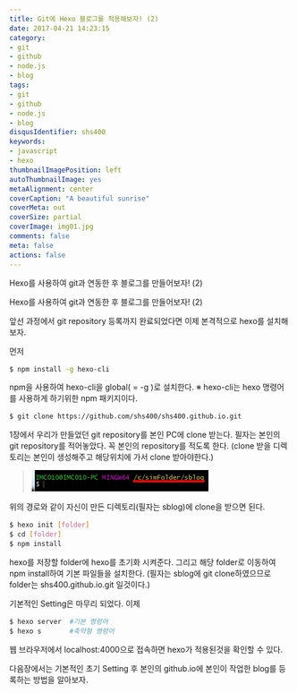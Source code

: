 ```yaml
---
title: Git에 Hexo 블로그를 적용해보자! (2)
date: 2017-04-21 14:23:15
category:
- git
- github
- node.js
- blog
tags:
- git
- github
- node.js
- blog
disqusIdentifier: shs400
keywords:
- javascript
- hexo
thumbnailImagePosition: left
autoThumbnailImage: yes
metaAlignment: center
coverCaption: "A beautiful sunrise"
coverMeta: out
coverSize: partial
coverImage: img01.jpg
comments: false
meta: false
actions: false
---
```

Hexo를 사용하여 git과 연동한 후 블로그를 만들어보자! (2)
<!-- excerpt -->

Hexo를 사용하여 git과 연동한 후 블로그를 만들어보자! (2)

앞선 과정에서 git repository 등록까지 완료되었다면
이제 본격적으로 hexo를 설치해보자.

먼저
``` bash
$ npm install -g hexo-cli
```
npm을 사용하여 hexo-cli을 global( = -g )로 설치한다.
※ hexo-cli는 hexo 명령어를 사용하게 하기위한 npm 패키지이다.

``` bash
$ git clone https://github.com/shs400/shs400.github.io.git
```
1장에서 우리가 만들었던 git repository를 본인 PC에 clone 받는다.
필자는 본인의 git repository를 적어놓았다. 꼭 본인의 repository를 적도록 한다.
(clone 받을 디렉토리는 본인이 생성해주고 해당위치에 가서 clone 받아야한다.)

> ![터미널 경로](/img/hexo-install/img04.jpg )

위의 경로와 같이 자신이 만든 디렉토리(필자는 sblog)에 clone을 받으면 된다. 

``` bash
$ hexo init [folder]
$ cd [folder]
$ npm install
```
hexo를 저장할 folder에 hexo를 초기화 시켜준다.
그리고 해당 folder로 이동하여 npm install하여 기본 파일들을 설치한다.
(필자는 sblog에 git clone하였으므로 folder는 shs400.github.io.git 일것이다.)

기본적인 Setting은 마무리 되었다. 이제
``` bash
$ hexo server  #기본 명령어
$ hexo s       #축약형 명령어
```
웹 브라우저에서 localhost:4000으로 접속하면 hexo가 적용된것을 확인할 수 있다.

다음장에서는 기본적인 초기 Setting 후 본인의 github.io에
본인이 작업한 blog를 등록하는 방법을 알아보자.